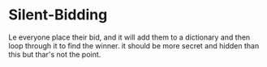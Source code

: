 # Silent-Bidding
Le everyone place their bid, and it will add them to a dictionary and then loop through it to find the winner. it should be more secret and hidden than this but thar's not the point.
